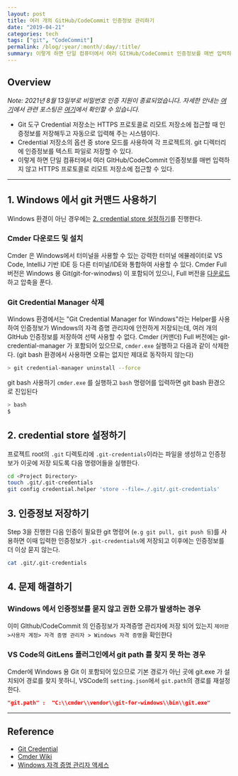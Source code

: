 ```yaml
---
layout: post
title: 여러 개의 GitHub/CodeCommit 인증정보 관리하기
date: "2019-04-21"
categories: tech
tags: ["git", "CodeCommit"]
permalink: /blog/:year/:month/:day/:title/
summary: 이렇게 하면 단일 컴퓨터에서 여러 GItHub/CodeCommit 인증정보를 매번 입력하지 않고 HTTPS 프로토콜로 리모트 저장소에 접근할 수 있다.
---
```


<!-- <TOCInline toc={props.toc} exclude="Overview" toHeading={2,3} asDisclosure/> -->

## Overview

_Note: 2021년 8월 13일부로 비밀번호 인증 지원이 종료되었습니다. 자세한 안내는 [여기](https://github.blog/2020-12-15-token-authentication-requirements-for-git-operations/)에서 관련 포스팅은 [여기](/blog/2021/08/16/how-to-connecting-to-github-with-ssh)에서 확인할 수 있습니다._

* Git 도구 Credential 저장소는 HTTPS 프로토콜로 리모트 저장소에 접근할 때 인증정보를 저장해두고 자동으로 입력해 주는 시스템이다.
* Credential 저장소의 옵션 중 store 모드를 사용하여 각 프로젝트의. git 디렉터리에 인증정보를 텍스트 파일로 저장할 수 있다.
* 이렇게 하면 단일 컴퓨터에서 여러 GItHub/CodeCommit 인증정보를 매번 입력하지 않고 HTTPS 프로토콜로 리모트 저장소에 접근할 수 있다.

---

## 1. Windows 에서 git 커맨드 사용하기  

Windows 환경이 아닌 경우에는 [2. credential store 설정하기](#2-credential-store-setup)를 진행한다.

### Cmder 다운로드 및 설치

Cmder 은 Windows에서 터미널을 사용할 수 있는 강력한 터미널 에뮬레이터로 VS Code, IntelliJ 기반 IDE 등 다른 터미널/IDE와 통합하여 사용할 수 있다. Cmder Full 버전은 Windows 용 Git(git-for-winodws) 이 포함되어 있으니, Full 버전을 [다운로드](https://cmder.net/) 하고 압축을 푼다.
### Git Credential Manager 삭제  

Windows 환경에서는 "Git Credential Manager for Windows"라는 Helper를 사용하여 인증정보가 Windows의 자격 증명 관리자에 안전하게 저장되는데, 여러 개의 GItHub 인증정보를 저장하여 선택 사용할 수 없다.  Cmder (커맨더) Full 버전에는 git-credential-manager 가 포함되어 있으므로, `cmder.exe` 실행하고 다음과 같이 삭제한다. (git bash 환경에서 사용하면 오류는 없지만 제대로 동작하지 않는다)

```bash
> git credential-manager uninstall --force
```

git bash 사용하기
`cmder.exe` 를 실행하고 `bash` 명령어를 입력하면 git bash 환경으로 진입된다

```bash
> bash
$ 
```

<h2 id="2-credential-store-setup">2. credential store 설정하기</h2>

프로젝트 root의 `.git` 디렉토리에 `.git-credentials`이라는 파일을 생성하고 인증정보가 이곳에 저장 되도록 다음 명령어들을 실행한다.

```bash
cd <Project Directory> 
touch .git/.git-credentials
git config credential.helper 'store --file=./.git/.git-credentials' 
```

## 3. 인증정보 저장하기  

Step 3을 진행한 다음 인증이 필요한 git 명령어 (`e.g git pull, git push 등`)를 사용하면 이때 입력한 인증정보가 `.git-credentials`에 저장되고 이후에는 인증정보를 더 이상 묻지 않는다.

```bash
cat .git/.git-credentials
```

## 4. 문제 해결하기

### Windows 에서 인증정보를 묻지 않고 권한 오류가 발생하는 경우

이미 GIthub/CodeCommit 의 인증정보가 자격증명 관리자에 저장 되어 있는지 `제어판>사용자 계정> 자격 증명 관리자 > Windows 자격 증명`을 확인한다

### VS Code의 GitLens 플러그인에서 git path 를 찾지 못 하는 경우

Cmder에 Windows 용 Git 이 포함되어 있으므로 기본 경로가 아닌 곳에 git.exe 가 설치되어 경로를 찾지 못하니, VSCode의  `setting.json`에서 `git.path`의 경로를 재설정한다.

```json
"git.path" :  "C:\\cmder\\vendor\\git-for-windows\\bin\\git.exe"
```

---

## Reference

* [Git Credential](https://git-scm.com/book/ko/v2/Git-도구-Credential-저장소)
* [Cmder Wiki](https://github.com/cmderdev/cmder/wiki)
* [Windows 자격 증명 관리자 액세스](https://support.microsoft.com/ko-kr/help/4026814/windows-accessing-credential-manager)
